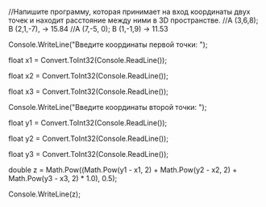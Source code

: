 //Напишите программу, которая принимает на вход координаты двух точек и находит расстояние между ними в 3D пространстве.
//A (3,6,8); B (2,1,-7), -> 15.84
//A (7,-5, 0); B (1,-1,9) -> 11.53

Console.WriteLine("Введите координаты первой точки: ");

float x1 = Convert.ToInt32(Console.ReadLine());

float x2 = Convert.ToInt32(Console.ReadLine());

float x3 = Convert.ToInt32(Console.ReadLine());

Console.WriteLine("Введите координаты второй точки: ");

float y1 = Convert.ToInt32(Console.ReadLine());

float y2 = Convert.ToInt32(Console.ReadLine());

float y3 = Convert.ToInt32(Console.ReadLine());

double z = Math.Pow((Math.Pow(y1 - x1, 2) + Math.Pow(y2 - x2, 2) + Math.Pow(y3 - x3, 2) * 1.0), 0.5);

Console.WriteLine(z);
